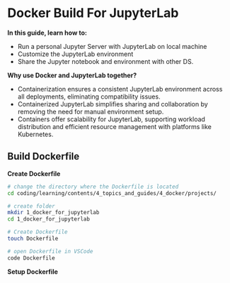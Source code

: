 # Docker Build For JupyterLab

**In this guide, learn how to:**
- Run a personal Jupyter Server with JupyterLab on local machine
- Customize the JupyterLab environment
- Share the Jupyter notebook and environment with other DS.

**Why use Docker and JupyterLab together?**
- Containerization ensures a consistent JupyterLab environment across all deployments, eliminating compatibility issues.
- Containerized JupyterLab simplifies sharing and collaboration by removing the need for manual environment setup.
- Containers offer scalability for JupyterLab, supporting workload distribution and efficient resource management with platforms like Kubernetes.

## Build Dockerfile

**Create Dockerfile**

```bash
# change the directory where the Dockerfile is located
cd coding/learning/contents/4_topics_and_guides/4_docker/projects/

# create folder
mkdir 1_docker_for_jupyterlab
cd 1_docker_for_jupyterlab

# Create Dockerfile
touch Dockerfile

# open Dockerfile in VSCode
code Dockerfile
```

**Setup Dockerfile**

```bash

```